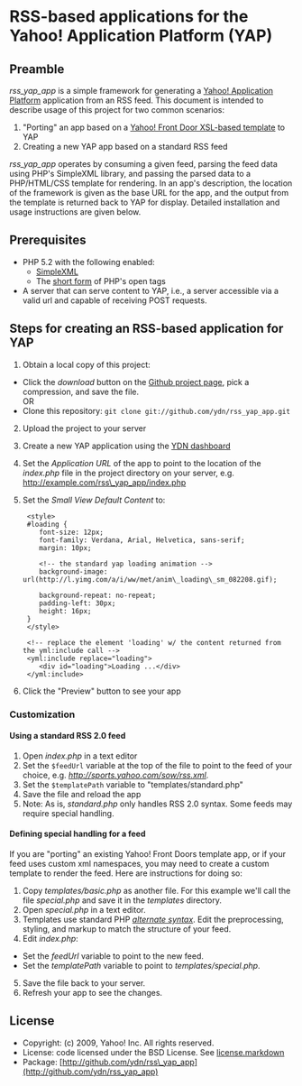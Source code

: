# RSS-based applications for the Yahoo! Application Platform (YAP) 

## Preamble

_rss\_yap\_app_ is a simple framework for generating a [Yahoo! Application Platform](http://developer.yahoo.com/yap) application from an RSS feed.  This document is intended to describe usage of this project for two common scenarios: 

1. "Porting" an app based on a [Yahoo! Front Door XSL-based template](http://public.yahoo.com/~jchu/) to YAP
2. Creating a new YAP app based on a standard RSS feed

_rss\_yap\_app_ operates by consuming a given feed, parsing the feed data using PHP's SimpleXML library, and passing the parsed data to a PHP/HTML/CSS template for rendering.  In an app's description, the location of the framework is given as the base URL for the app, and the output from the template is returned back to YAP for display.  Detailed installation and usage instructions are given below.

## Prerequisites

* PHP 5.2 with the following enabled:
   * [SimpleXML](http://us2.php.net/simplexml)
   * The [short form](http://www.php.net/manual/en/ini.core.php) of PHP's open tags
* A server that can serve content to YAP, i.e., a server accessible via a valid url and capable of receiving POST requests.

## Steps for creating an RSS-based application for YAP

1. Obtain a local copy of this project:
 * Click the _download_ button on the [Github project page](http://github.com/ydn/rss_yap_app), pick a compression, and save the file.  
 OR 
 * Clone this repository: `git clone git://github.com/ydn/rss_yap_app.git`
2. Upload the project to your server
3. Create a new YAP application using the [YDN dashboard](http://developer.yahoo.com/dashboard)
4. Set the _Application URL_ of the app to point to the location of the _index.php_ file in the project directory on your server, e.g. http://example.com/rss\_yap_app/index.php
5. Set the _Small View Default Content_ to:

        <style>
        #loading {
           font-size: 12px;
           font-family: Verdana, Arial, Helvetica, sans-serif;
           margin: 10px;
           
           <!-- the standard yap loading animation -->
           background-image: url(http://l.yimg.com/a/i/ww/met/anim\_loading\_sm_082208.gif);
           
           background-repeat: no-repeat;
           padding-left: 30px;
           height: 16px;
        }
        </style>
        
        <!-- replace the element 'loading' w/ the content returned from the yml:include call -->
        <yml:include replace="loading">
           <div id="loading">Loading ...</div>
        </yml:include>   
        
6. Click the "Preview" button to see your app

### Customization

#### Using a standard RSS 2.0 feed

1. Open _index.php_ in a text editor
2. Set the `$feedUrl` variable at the top of the file to point to the feed of your choice, e.g. _http://sports.yahoo.com/sow/rss.xml_.  
3. Set the `$templatePath` variable to "templates/standard.php"
4. Save the file and reload the app
5. Note: As is, _standard.php_ only handles RSS 2.0 syntax.  Some feeds may require special handling.

#### Defining special handling for a feed

If you are "porting" an existing Yahoo! Front Doors template app, or if your feed uses custom xml namespaces, you may need to create a custom template to render the feed.  Here are instructions for doing so:

1. Copy _templates/basic.php_ as another file.  For this example we'll call the file _special.php_ and save it in the _templates_ directory.
2. Open _special.php_ in a text editor.
3. Templates use standard PHP [_alternate syntax_](http://us2.php.net/manual/en/control-structures.alternative-syntax.php). Edit the preprocessing, styling, and markup to match the structure of your feed.
4. Edit _index.php_:
 * Set the _feedUrl_ variable to point to the new feed.
 * Set the _templatePath_ variable to point to _templates/special.php_.
5. Save the file back to your server.
6. Refresh your app to see the changes. 

## License

* Copyright: (c) 2009, Yahoo! Inc. All rights reserved.
* License: code licensed under the BSD License.  See [license.markdown](http://github.com/ydn/rss_yap_app/blob/master/license.markdown)
* Package: [http://github.com/ydn/rss\_yap_app](http://github.com/ydn/rss_yap_app)